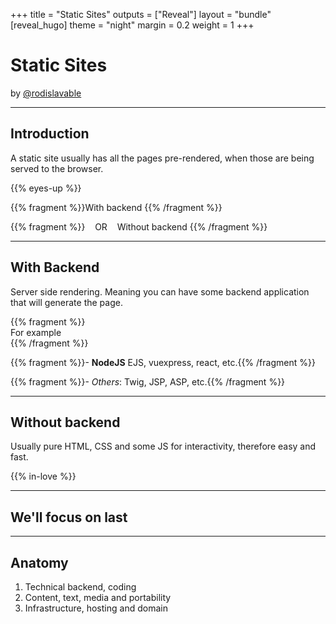 +++
title = "Static Sites"
outputs = ["Reveal"]
layout = "bundle"
[reveal_hugo]
theme = "night"
margin = 0.2
weight = 1
+++

# Static Sites
by [@rodislavable](https://twitter.com/rodislavable)

---

## Introduction

A static site usually has all the pages pre-rendered, when those are being served to the browser.

{{% eyes-up %}}

{{% fragment %}}With backend {{% /fragment %}}

{{% fragment %}}&nbsp;&nbsp;&nbsp;&nbsp;OR&nbsp;&nbsp;&nbsp;&nbsp;Without backend {{% /fragment %}}

---

## With Backend

Server side rendering. Meaning you can have some backend application that will generate the page.

{{% fragment %}}<br/>For example<br/>{{% /fragment %}}

{{% fragment %}}- **NodeJS** EJS, vuexpress, react, etc.{{% /fragment %}}

{{% fragment %}}- *Others*: Twig, JSP, ASP, etc.{{% /fragment %}}

---

## Without backend

Usually pure HTML, CSS and some JS for interactivity,
therefore easy and fast.

{{% in-love %}}

---

## We'll focus on last

---

## Anatomy

1. Technical backend, coding
1. Content, text, media and portability
1. Infrastructure, hosting and domain